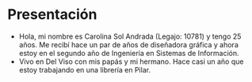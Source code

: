 # Presentación #


- Hola, mi nombre es Carolina Sol Andrada (Legajo: 10781) y tengo 25 años.  Me recibí hace un par de años de diseñadora gráfica y ahora estoy en el segundo año de Ingeniería en Sistemas de Información.
- Vivo en Del Viso con mis papás y mi hermano. Hace casi un año que estoy trabajando en una librería en Pilar. 
